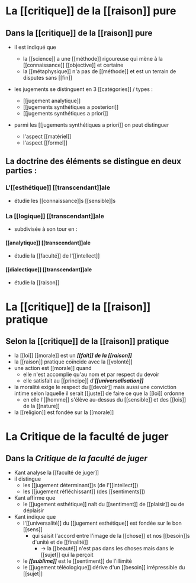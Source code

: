 # La [[critique]] de la [[raison]] pure

## Dans la [[critique]] de la [[raison]] pure
- il est indiqué que
  - la [[science]] a une [[méthode]] rigoureuse qui mène à la [[connaissance]] [[objective]] et certaine
  - la [[métaphysique]] n'a pas de [[méthode]] et est un terrain de disputes sans [[fin]]
- les jugements se distinguent en 3 [[catégories]] / types :
  - [[jugement analytique]]
  - [[jugements synthétiques a posteriori]]
  - [[jugements synthétiques a priori]]

- parmi les [[jugements synthétiques a priori]] on peut distinguer
  - l'aspect [[matériel]]
  - l'aspect [[formel]]

## La doctrine des éléments se distingue en deux parties :

### L'[[esthétique]] [[transcendant]]ale
- étudie les [[connaissance]]s [[sensible]]s
### La [[logique]] [[transcendant]]ale
- subdivisée à son tour en :
#### [[analytique]] [[transcendant]]ale
- étudie la [[faculté]] de l'[[intellect]]
#### [[dialectique]] [[transcendant]]ale
- étudie la [[raison]]

# La [[critique]] de la [[raison]] pratique

## Selon la [[critique]] de la [[raison]] pratique
- la [[loi]] [[morale]] est un ***[[fait]] de la [[raison]]***
- la [[raison]] pratique coïncide avec la [[volonté]]
- une action est [[morale]] quand
  - elle n'est accomplie qu'au nom et par respect du devoir
  - elle satisfait au [[principe]] d'***[[universalisation]]***
- la moralité exige le respect du [[devoir]] mais aussi une conviction intime selon laquelle il serait [[juste]] de faire ce que la [[loi]] ordonne
  - en elle l'[[homme]] s'élève au-dessus du [[sensible]] et des [[lois]] de la [[nature]]
- la [[religion]] est fondée sur la [[morale]]

# La Critique de la faculté de juger

## Dans la _Critique de la faculté de juger_
- Kant analyse la [[faculté de juger]]
- il distingue
  - les [[jugement déterminant]]s (de l'[[intellect]])
  - les [[jugement réfléchissant]] (des [[sentiments]])
- Kant affirme que
  - le [[jugement esthétique]] naît du [[sentiment]] de [[plaisir]] ou de déplaisir
- Kant indique que
  - l'[[universalité]] du [[jugement esthétique]] est fondée sur le bon [[sens]]
    - qui saisit l'accord entre l'image de la [[chose]] et nos [[besoin]]s d'unité et de [[finalité]]
      - → la [[beauté]] n'est pas dans les choses mais dans le [[sujet]] qui la perçoit
  - le ***[[sublime]]*** est le [[sentiment]] de l'illimité
  - le [[jugement téléologique]] dérive d'un [[besoin]] irrépressible du [[sujet]]
    
